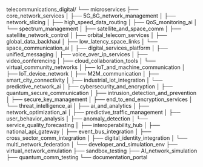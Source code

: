 telecommunications_digital/
└── microservices
    ├── core_network_services
    │   ├── 5G_6G_network_management
    │   ├── network_slicing
    │   ├── high_speed_data_routing
    │   ├── QoS_monitoring_ai
    │   └── spectrum_management
    │
    ├── satellite_and_space_comm
    │   ├── satellite_network_control
    │   ├── orbital_telecom_services
    │   ├── global_data_backhaul
    │   ├── low_latency_space_links
    │   └── space_communication_ai
    │
    ├── digital_services_platform
    │   ├── unified_messaging
    │   ├── voice_over_ip_services
    │   ├── video_conferencing
    │   ├── cloud_collaboration_tools
    │   └── virtual_community_networks
    │
    ├── IoT_and_machine_communication
    │   ├── IoT_device_network
    │   ├── M2M_communication
    │   ├── smart_city_connectivity
    │   ├── industrial_iot_integration
    │   └── predictive_network_ai
    │
    ├── cybersecurity_and_encryption
    │   ├── quantum_secure_communication
    │   ├── intrusion_detection_and_prevention
    │   ├── secure_key_management
    │   ├── end_to_end_encryption_services
    │   └── threat_intelligence_ai
    │
    ├── ai_and_analytics
    │   ├── network_optimization_ai
    │   ├── predictive_traffic_management
    │   ├── user_behavior_analysis
    │   ├── anomaly_detection
    │   └── service_quality_forecasting
    │
    ├── interoperability_hub
    │   ├── national_api_gateway
    │   ├── event_bus_integration
    │   ├── cross_sector_comm_integration
    │   ├── digital_identity_integration
    │   └── multi_network_federation
    │
    └── developer_and_simulation_env
        ├── virtual_network_emulation
        ├── sandbox_testing
        ├── AI_network_simulation
        ├── quantum_comm_testing
        └── documentation_portal
